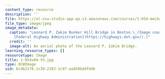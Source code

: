 ```yaml
---
content_type: resource
description: ''
file: https://ol-ocw-studio-app-qa.s3.amazonaws.com/courses/1-054-mechanics-and-design-of-concrete-structures-spring-2004/bcdb21761c3923931c97aa450b4dfd46_1-054s04-th.jpg
file_type: image/jpeg
image_metadata:
  caption: "Leonard P. Zakim Bunker Hill Bridge in Boston.\_(Image courtesy of the\_\
    [Federal Highway Administration](https://highways.dot.gov/).)"
  credit: ''
  image-alt: An aerial photo of the Leonard P. Zakim Bridge.
learning_resource_types: []
resourcetype: Image
title: 1-054s04-th.jpg
type: OCWImage
uid: bcdb2176-1c39-2393-1c97-aa450b4dfd46
---
```

